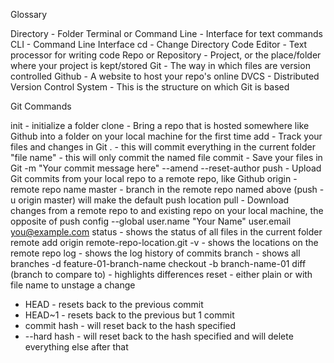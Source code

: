 Glossary

Directory - Folder
Terminal or Command Line - Interface for text commands
CLI - Command Line Interface
cd - Change Directory
Code Editor - Text processor for writing code
Repo or Repository - Project, or the place/folder where your project is kept/stored
Git - The way in which files are version controlled
Github - A website to host your repo's online
DVCS - Distributed Version Control System - This is the structure on which Git is based

Git Commands

init - initialize a folder
clone - Bring a repo that is hosted somewhere like Github into a folder on your local machine for the first time
add - Track your files and changes in Git
. - this will commit everything in the current folder
"file name" - this will only commit the named file
commit - Save your files in Git
-m "Your commit message here"
--amend
--reset-author
push - Upload Git commits from your local repo to a remote repo, like Github
origin - remote repo name
master - branch in the remote repo named above
(push -u origin master) will make the default push location
pull - Download changes from a remote repo to and existing repo on your local machine, the opposite of push
config
--global
user.name "Your Name"
user.email you@example.com
status - shows the status of all files in the current folder
remote
add origin remote-repo-location.git
-v - shows the locations on the remote repo
log - shows the log history of commits
branch - shows all branches
-d feature-01-branch-name
checkout -b branch-name-01
diff (branch to compare to) - highlights differences
reset - either plain or with file name to unstage a change

- HEAD - resets back to the previous commit
- HEAD~1 - resets back to the previous but 1 commit
- commit hash - will reset back to the hash specified
- --hard hash - will reset back to the hash specified and will delete everything else after that
